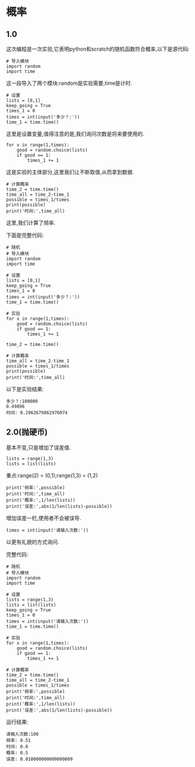# 概率

## 1.0

这次编程是一次实验,它表明python和scratch的随机函数符合概率,以下是源代码:

```
# 导入模块
import random
import time
```
这一段导入了两个模块:random是实验需要,time是计时.

```
# 设置
lists = [0,1]
keep_going = True
times_1 = 0
times = int(input('多少？:'))
time_1 = time.time()
```

这里是设置变量,值得注意的是,我们询问次数是将来要使用的.

```
for x in range(1,times):
    good = random.choice(lists)
    if good == 1:
        times_1 += 1
```

这是实验的主体部分,这里我们让不断取值,从而拿到数据.

```
# 计算概率
time_2 = time.time()
time_all = time_2-time_1
possible = times_1/times
print(possible)
print('时间:',time_all)
```

这里,我们计算了频率.

下面是完整代码:

```
# 随机
# 导入模块
import random
import time

# 设置
lists = [0,1]
keep_going = True
times_1 = 0
times = int(input('多少？:'))
time_1 = time.time()

# 实验
for x in range(1,times):
    good = random.choice(lists)
    if good == 1:
        times_1 += 1

time_2 = time.time()

# 计算概率
time_all = time_2-time_1
possible = times_1/times
print(possible)
print('时间:',time_all)
```

以下是实验结果:
```
多少？:100000
0.49896
时间: 0.2962679862976074
```

## 2.0(抛硬币)

基本不变,只是增加了误差值.

```
lists = range(1,3)
lists = list(lists)
```

重点:range(2) = (0,1);range(1,3) = (1,2)

```
print('频率:',possible)
print('时间:',time_all)
print('概率:',1/len(lists))
print('误差:',abs(1/len(lists)-possible))
```

增加误差一栏,使用者不会被误导.

```
times = int(input('请输入次数:'))
```

以更有礼貌的方式询问.

完整代码:

```
# 随机
# 导入模块
import random
import time

# 设置
lists = range(1,3)
lists = list(lists)
keep_going = True
times_1 = 0
times = int(input('请输入次数:'))
time_1 = time.time()

# 实验
for x in range(1,times):
    good = random.choice(lists)
    if good == 1:
        times_1 += 1

# 计算概率
time_2 = time.time()
time_all = time_2-time_1
possible = times_1/times
print('频率:',possible)
print('时间:',time_all)
print('概率:',1/len(lists))
print('误差:',abs(1/len(lists)-possible))
```

运行结果:

```
请输入次数:100
频率: 0.51
时间: 0.0
概率: 0.5
误差: 0.010000000000000009
```
